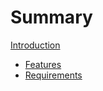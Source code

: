 # Summary

[Introduction](introduction.md)
- [Features](features.md)
- [Requirements](requirements.md)